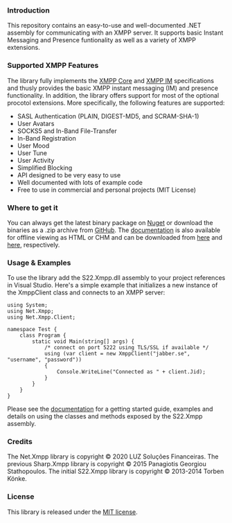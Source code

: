 ### Introduction

This repository contains an easy-to-use and well-documented .NET assembly for communicating with
an XMPP server. It supports basic Instant Messaging and Presence funtionality as well as a variety
of XMPP extensions.


### Supported XMPP Features

The library fully implements the [XMPP Core](http://xmpp.org/rfcs/rfc3920.html) and 
[XMPP IM](http://xmpp.org/rfcs/rfc3921.html) specifications and thusly provides the basic XMPP instant
messaging (IM) and presence functionality. In addition, the library offers support for most of the
optional procotol extensions. More specifically, the following features are supported:

+ SASL Authentication (PLAIN, DIGEST-MD5, and SCRAM-SHA-1)
+ User Avatars
+ SOCKS5 and In-Band File-Transfer
+ In-Band Registration
+ User Mood
+ User Tune
+ User Activity
+ Simplified Blocking
+ API designed to be very easy to use
+ Well documented with lots of example code
+ Free to use in commercial and personal projects (MIT License)


### Where to get it

You can always get the latest binary package on [Nuget](http://www.nuget.org/packages/S22.Xmpp) or
download the binaries as a .zip archive from [GitHub](http://smiley22.github.com/Downloads/S22.Xmpp.zip). 
The [documentation](http://smiley22.github.com/S22.Xmpp/Documentation/) is also available for offline viewing 
as HTML or CHM and can be downloaded from 
[here](http://smiley22.github.com/Downloads/S22.Xmpp.Html.Documentation.zip) and 
[here](http://smiley22.github.com/Downloads/S22.Xmpp.Chm.Documentaton.zip), respectively.


### Usage & Examples

To use the library add the S22.Xmpp.dll assembly to your project references in Visual Studio. Here's
a simple example that initializes a new instance of the XmppClient class and connects to an XMPP
server:

	using System;
	using Net.Xmpp;
	using Net.Xmpp.Client;

	namespace Test {
		class Program {
			static void Main(string[] args) {
				/* connect on port 5222 using TLS/SSL if available */
				using (var client = new XmppClient("jabber.se", "username", "password"))
				{
					Console.WriteLine("Connected as " + client.Jid);
				}
			}
		}
	}

Please see the [documentation](http://smiley22.github.com/S22.Xmpp/Documentation/) for a getting started
guide, examples and details on using the classes and methods exposed by the S22.Xmpp assembly.


### Credits

The Net.Xmpp library is copyright © 2020 LUZ Soluções Financeiras.
The previous Sharp.Xmpp library is copyright © 2015 Panagiotis Georgiou Stathopoulos.
The initial S22.Xmpp library is copyright © 2013-2014 Torben Könke.


### License

This library is released under the [MIT license](https://github.com/pgstath/Sharp.Xmpp/blob/master/License.md).
